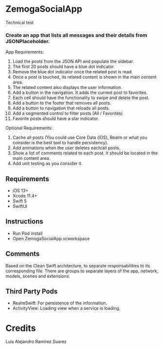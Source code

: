 # ZemogaSocialApp
Technical test

### Create an app that lists all messages and their details from JSONPlaceholder.
App Requirements:
1. Load the posts​ from the JSON API and populate the sidebar.
2. The first 20 posts should have a blue dot indicator.
3. Remove the blue dot indicator once the related post is read.
4. Once a post is touched, its related content is shown in the main content area.
5. The related content also displays the user information.
6. Add a button in the navigation. It adds the current post to favorites.
7. Each cell should have the functionality to swipe and delete the post.
8. Add a button to the footer that removes all posts.
9. Add a button to navigation that reloads all posts.
10. Add a segmented control to filter posts (All / Favorites)
11. Favorite posts should have a star indicator.

Optional Requirements:
1. Cache all posts (You could use Core Data (iOS), Realm or what you consider is the best
tool to handle persistency).
2. Add animations when the user deletes each/all posts.
3. Show a list of comments related to each post. It should be located in the main content
area.
4. Add unit testing as you consider it.

## Requirements
- iOS 13+
- Xcode 11.4+
- Swift 5
- SwiftUI

## Instructions
- Run Pod install
- Open ZemogaSocialApp.xcworkspace

## Comments
Based on the Clean Swift architecture, to separate responsabilities to its corresponding file. 
There are groups to separate layers of the app, network, models, scenes and extensions.

## Third Party Pods
- RealmSwift: For persistence of the information.
- ActivityView: Loading view when a service is loading.

# Credits

Luis Alejandro Ramirez Suarez
